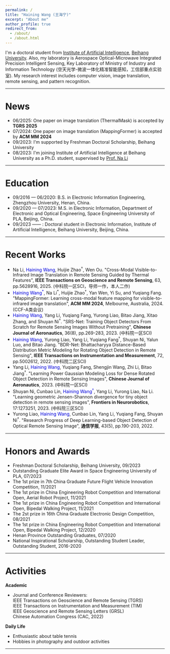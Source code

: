 ```yaml
---
permalink: /
title: "Haining Wang (王海宁)"
excerpt: "About me"
author_profile: true
redirect_from: 
  - /about/
  - /about.html
---
```



I'm a doctoral student from [Institute of Artificial Intelligence](https://iai.buaa.edu.cn/), [Beihang University](https://www.buaa.edu.cn/). Also, my laboratory is Aerospace Optical-Microwave Integrated Precision Intelligent Sensing, Key Laboratory of Ministry of Industry and Information Technology (空天光学-微波一体化精准智能感知，工信部重点实验室). My research interest includes computer vision, image translation, remote sensing, and pattern recognition.

<hr>

News
======
* 06/2025: One paper on image translation (ThermalMask) is accepted by <b>TGRS 2025</b>
* 07/2024: One paper on image translation (MappingFormer) is accepted by <b>ACM MM 2024</b>
* 09/2023: I'm supported by Freshman Doctoral Scholarship, Beihang University
* 08/2023: I'm joining Institute of Artificial Intelligence at Beihang University as a Ph.D. student, supervised by [Prof. Na Li](https://iai.buaa.edu.cn/info/1013/1035.htm)

<hr>

Education
======
* 09/2016 — 06/2020: B.S. in Electronic Information Engineering, Zhengzhou University, Henan, China.   
* 09/2020 — 07/2023: M.S. in Electronic Information, Department of Electronic and Optical Engineering, Space Engineering University of PLA, Beijing, China.
* 09/2023 —— : Doctoral student in Electronic Information, Institute of Artificial Intelligence, Beihang University, Beijing, China.

<hr>

Recent Works
======
* <div class="paper">Na Li, <font color="#0000dd">Haining Wang</font>, Huijie Zhao<sup>†</sup>, Wen Ou. "Cross-Modal Visible-to-Infrared Image Translation in Remote Sensing Guided by Thermal Features", <b>IEEE Transactions on Geoscience and Remote Sensing</b>, 63, pp.5628916, 2025. (中科院一区SCI，导师一作，本人二作)

* <div class="paper"><font color="#0000dd">Haining Wang<sup>*</sup></font>, Na Li<sup>*</sup>, Huijie Zhao<sup>†</sup>, Yan Wen, Yi Su, and Yuqiang Fang. "MappingFormer: Learning cross-modal feature mapping for visible-to-infrared image translation", <b>ACM MM 2024</b>, Melbourne, Australia, 2024. (CCF-A类会议)

* <div class="paper"><font color="#0000dd">Haining Wang</font>, Yang Li, Yuqiang Fang, Yurong Liao, Bitao Jiang, Xitao Zhang, and Shuyan Ni<sup>†</sup>. "SRS-Net: Training Object Detectors From Scratch for Remote Sensing Images Without Pretraining", <b>Chinese Journal of Aeronautics</b>, 36(8), pp.269-283, 2023. (中科院一区SCI)</div>

* <div class="paper"><font color="#0000dd">Haining Wang</font>, Yurong Liao, Yang Li, Yuqiang Fang<sup>†</sup>, Shuyan Ni, Yalun Luo, and Bitao Jiang. "BDR-Net: Bhattacharyya Distance-Based Distribution Metric Modeling for Rotating Object Detection in Remote Sensing", <b>IEEE Transactions on Instrumentation and Measurement</b>, 72, pp.5002612, 2022. (中科院二区SCI)</div>

* <div class="paper">Yang Li, <font color="#0000dd">Haining Wang</font>, Yuqiang Fang, Shengjin Wang, Zhi Li, Bitao Jiang<sup>†</sup>. "Learning Power Gaussian Modeling Loss for Dense Rotated Object Detection in Remote Sensing Images", <b>Chinese Journal of Aeronautics</b>, 2023. (中科院一区SCI)</div>

* <div class="paper">Shuyan Ni, Cunbao Lin, <font color="#0000dd">Haining Wang<sup>†</sup></font>, Yang Li, Yurong Liao, Na Li. "Learning geometric Jensen-Shannon divergence for tiny object detection in remote sensing images", <b>Frontiers in Neurorobotics</b>, 17:1273251, 2023. (中科院三区SCI)</div>

* <div class="paper">Yurong Liao, <font color="#0000dd">Haining Wang</font>, Cunbao Lin, Yang Li, Yuqiang Fang, Shuyan Ni<sup>†</sup>. "Research Progress of Deep Learning-based Object Detection of Optical Remote Sensing Image", <b>通信学报</b>, 43(5), pp.190-203, 2022. </div>

<hr>

Honors and Awards
======
* Freshman Doctoral Scholarship, Beihang University, 09/2023
* Outstanding Graduate Elite Award in Space Engineering University of PLA, 07/2023
* The 1st prize in 7th China Graduate Future Flight Vehicle Innovation Competition, 11/2021
* The 1st prize in China Engineering Robot Competition and International Open, Aerial Robot Project, 11/2021
* The 1st prize in China Engineering Robot Competition and International Open, Bipedal Walking Project, 11/2021
* The 2st prize in 16th China Graduate Electronic Design Competition, 08/2021
* The 1st prize in China Engineering Robot Competition and International Open, Bipedal Walking Project, 12/2020
* Henan Province Outstanding Graduates, 07/2020
* National Inspirational Scholarship, Outstanding Student Leader, Outstanding Student, 2016-2020

<hr>

Activities
======

**Academic**

* Journal and Conference Reviewers:
  <br>IEEE Transactions on Geoscience and Remote Sensing (TGRS)
  <br>IEEE Transactions on Instrumentation and Measurement (TIM)
  <br>IEEE Geoscience and Remote Sensing Letters (GRSL)
  <br>Chinese Automation Congress (CAC, 2022)

**Daily Life**

* Enthusiastic about table tennis
* Hobbies in photography and outdoor activities
  
<hr>

<script type='text/javascript' id='clustrmaps' src='//cdn.clustrmaps.com/map_v2.js?cl=cce8a7&w=380&t=tt&d=Knfyykk6NbOJElVzYVVL3Ty7kip_YCSCAej2_hH4FfY&co=81b7dd&cmo=29e05a&cmn=c1596d&ct=ffffff'></script>
